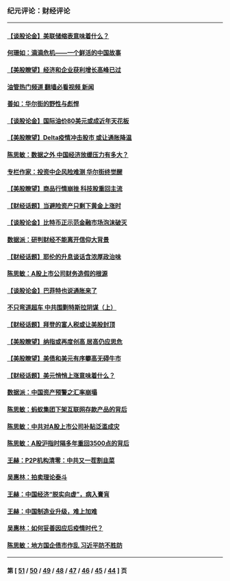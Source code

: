 ### 纪元评论：财经评论
---
#### [【谈股论金】美联储缩表意味着什么？](../../pages/nsc1026/n13174610.md?08260330) 
#### [何珊如：滴滴危机——一个鲜活的中国故事](../../pages/nsc1026/n13151962.md?08260330) 
#### [【美股瞭望】经济和企业获利增长高峰已过](../../pages/nsc1026/n13134466.md?08260330) 
#### [油管热门频道 翻墙必看视频 新闻](ok?08260330)
#### [善如：华尔街的野性与彪悍](../../pages/nsc1026/n13112664.md?08260330) 
#### [【谈股论金】国际油价80美元或成近年天花板](../../pages/nsc1026/n13108524.md?08260330) 
#### [【美股瞭望】Delta疫情冲击股市 或让通胀降温](../../pages/nsc1026/n13100297.md?08260330) 
#### [陈思敏：数据之外 中国经济放缓压力有多大？](../../pages/nsc1026/n13085576.md?08260330) 
#### [专栏作家：投资中企风险难测 华尔街终觉醒](../../pages/nsc1026/n13079366.md?08260330) 
#### [【美股瞭望】商品行情崩挫 科技股重回主流](../../pages/nsc1026/n13029798.md?08260330) 
#### [【财经话题】当避险资产只剩下黄金上涨时](../../pages/nsc1026/n12975626.md?08260330) 
#### [【谈股论金】比特币正示范金融市场泡沫破灭](../../pages/nsc1026/n12961769.md?08260330) 
#### [数据派：研判财经不能离开信仰大背景](../../pages/nsc1026/n12932684.md?08260330) 
#### [【财经话题】耶伦的升息谈话含浓厚政治味](../../pages/nsc1026/n12927299.md?08260330) 
#### [陈思敏：A股上市公司财务造假的根源](../../pages/nsc1026/n11229323.md?08260330) 
#### [【谈股论金】巴菲特也说通胀来了](../../pages/nsc1026/n12922463.md?08260330) 
#### [不只弯道超车 中共围剿特斯拉阴谋（上）](../../pages/nsc1026/n12919595.md?08260330) 
#### [【财经话题】拜登的富人税或让美股封顶](../../pages/nsc1026/n12899125.md?08260330) 
#### [【美股瞭望】纳指或再度创高 居高仍应思危](../../pages/nsc1026/n12878350.md?08260330) 
#### [【美股瞭望】美债和美元有序攀高无碍牛市](../../pages/nsc1026/n12844459.md?08260330) 
#### [【财经话题】美元悄悄上涨意味着什么？](../../pages/nsc1026/n12798222.md?08260330) 
#### [数据派：中国资产预警之汇率崩塌](../../pages/nsc1026/n12774242.md?08260330) 
#### [陈思敏：蚂蚁集团下架互联网存款产品的背后](../../pages/nsc1026/n12719862.md?08260330) 
#### [陈思敏：中共对A股上市公司补贴泛滥成灾](../../pages/nsc1026/n12713263.md?08260330) 
#### [陈思敏：A股沪指时隔多年重回3500点的背后](../../pages/nsc1026/n12675538.md?08260330) 
#### [王赫：P2P机构清零：中共又一茬割韭菜](../../pages/nsc1026/n12614544.md?08260330) 
#### [吴惠林：拍卖理论泰斗](../../pages/nsc1026/n12591360.md?08260330) 
#### [王赫：中国经济“脱实向虚”，病入膏肓](../../pages/nsc1026/n12564946.md?08260330) 
#### [王赫：中国制造业升级，难上加难](../../pages/nsc1026/n12559461.md?08260330) 
#### [吴惠林：如何妥善因应后疫情时代？](../../pages/nsc1026/n12553885.md?08260330) 
#### [陈思敏：地方国企债市作乱 习近平防不胜防](../../pages/nsc1026/n12553384.md?08260330) 

---
#### 第 [ [51](./51.md?08260330) / [50](./50.md?08260330) / [49](./49.md?08260330) / [48](./48.md?08260330) / [47](./47.md?08260330) / [46](./46.md?08260330) / [45](./45.md?08260330) / [44](./44.md?08260330) ] 页
